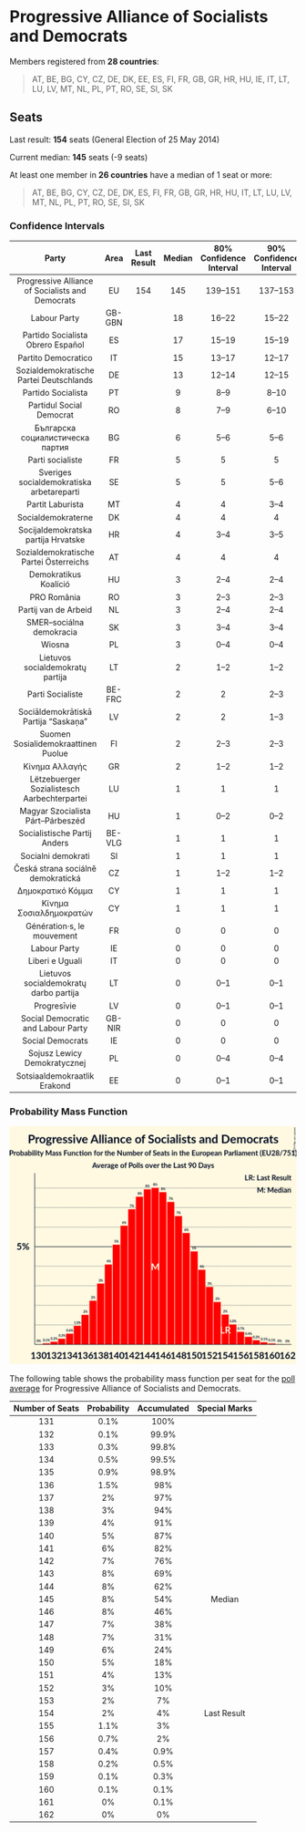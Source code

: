 # Progressive Alliance of Socialists and Democrats

Members registered from **28 countries**:

> AT, BE, BG, CY, CZ, DE, DK, EE, ES, FI, FR, GB, GR, HR, HU, IE, IT, LT, LU, LV, MT, NL, PL, PT, RO, SE, SI, SK

## Seats

Last result: **154** seats (General Election of 25 May 2014)

Current median: **145** seats (-9 seats)

At least one member in **26 countries** have a median of 1 seat or more:

> AT, BE, BG, CY, CZ, DE, DK, ES, FI, FR, GB, GR, HR, HU, IT, LT, LU, LV, MT, NL, PL, PT, RO, SE, SI, SK

### Confidence Intervals

| Party | Area | Last Result | Median | 80% Confidence Interval | 90% Confidence Interval | 95% Confidence Interval | 99% Confidence Interval |
|:-----:|:----:|:-----------:|:------:|:-----------------------:|:-----------------------:|:-----------------------:|:-----------------------:|
| Progressive Alliance of Socialists and Democrats | EU | 154 | 145 | 139–151 | 137–153 | 136–155 | 133–158 |
| Labour Party | GB-GBN | | 18 | 16–22 | 15–22 | 15–23 | 15–24 |
| Partido Socialista Obrero Español | ES | | 17 | 15–19 | 15–19 | 14–20 | 14–21 |
| Partito Democratico | IT | | 15 | 13–17 | 12–17 | 12–18 | 11–19 |
| Sozialdemokratische Partei Deutschlands | DE | | 13 | 12–14 | 12–15 | 11–15 | 11–16 |
| Partido Socialista | PT | | 9 | 8–9 | 8–10 | 8–10 | 7–10 |
| Partidul Social Democrat | RO | | 8 | 7–9 | 6–10 | 6–10 | 6–10 |
| Българска социалистическа партия | BG | | 6 | 5–6 | 5–6 | 5–7 | 5–7 |
| Parti socialiste | FR | | 5 | 5 | 5 | 5 | 5 |
| Sveriges socialdemokratiska arbetareparti | SE | | 5 | 5 | 5–6 | 4–6 | 4–6 |
| Partit Laburista | MT | | 4 | 4 | 3–4 | 3–4 | 3–4 |
| Socialdemokraterne | DK | | 4 | 4 | 4 | 4–5 | 4–5 |
| Socijaldemokratska partija Hrvatske | HR | | 4 | 3–4 | 3–5 | 3–5 | 3–5 |
| Sozialdemokratische Partei Österreichs | AT | | 4 | 4 | 4 | 4 | 4 |
| Demokratikus Koalíció | HU | | 3 | 2–4 | 2–4 | 2–4 | 2–5 |
| PRO România | RO | | 3 | 2–3 | 2–3 | 2–4 | 2–4 |
| Partij van de Arbeid | NL | | 3 | 2–4 | 2–4 | 2–4 | 2–4 |
| SMER–sociálna demokracia | SK | | 3 | 3–4 | 3–4 | 3–4 | 3–4 |
| Wiosna | PL | | 3 | 0–4 | 0–4 | 0–4 | 0–4 |
| Lietuvos socialdemokratų partija | LT | | 2 | 1–2 | 1–2 | 1–3 | 1–3 |
| Parti Socialiste | BE-FRC | | 2 | 2 | 2–3 | 2–3 | 2–3 |
| Sociāldemokrātiskā Partija “Saskaņa” | LV | | 2 | 2 | 1–3 | 1–3 | 1–3 |
| Suomen Sosialidemokraattinen Puolue | FI | | 2 | 2–3 | 2–3 | 2–3 | 2–3 |
| Κίνημα Αλλαγής | GR | | 2 | 1–2 | 1–2 | 1–2 | 1–2 |
| Lëtzebuerger Sozialistesch Aarbechterpartei | LU | | 1 | 1 | 1 | 1 | 1 |
| Magyar Szocialista Párt–Párbeszéd | HU | | 1 | 0–2 | 0–2 | 0–2 | 0–2 |
| Socialistische Partij Anders | BE-VLG | | 1 | 1 | 1 | 1 | 0–1 |
| Socialni demokrati | SI | | 1 | 1 | 1 | 1–2 | 1–2 |
| Česká strana sociálně demokratická | CZ | | 1 | 1–2 | 1–2 | 1–2 | 0–2 |
| Δημοκρατικό Κόμμα | CY | | 1 | 1 | 1 | 1 | 1 |
| Κίνημα Σοσιαλδημοκρατών | CY | | 1 | 1 | 1 | 1 | 1 |
| Génération·s, le mouvement | FR | | 0 | 0 | 0 | 0 | 0 |
| Labour Party | IE | | 0 | 0 | 0 | 0–1 | 0–1 |
| Liberi e Uguali | IT | | 0 | 0 | 0 | 0 | 0–3 |
| Lietuvos socialdemokratų darbo partija | LT | | 0 | 0–1 | 0–1 | 0–1 | 0–1 |
| Progresīvie | LV | | 0 | 0–1 | 0–1 | 0–1 | 0–1 |
| Social Democratic and Labour Party | GB-NIR | | 0 | 0 | 0 | 0 | 0 |
| Social Democrats | IE | | 0 | 0 | 0 | 0 | 0 |
| Sojusz Lewicy Demokratycznej | PL | | 0 | 0–4 | 0–4 | 0–4 | 0–5 |
| Sotsiaaldemokraatlik Erakond | EE | | 0 | 0–1 | 0–1 | 0–1 | 0–1 |

### Probability Mass Function

![Graph with seats probability mass function not yet produced](average-2019-10-31-seats-pmf-progressiveallianceofsocialistsanddemocrats.png "Seats Probability Mass Function")

The following table shows the probability mass function per seat for the [poll average](average-2019-10-31.html) for Progressive Alliance of Socialists and Democrats.

| Number of Seats | Probability | Accumulated | Special Marks |
|:---------------:|:-----------:|:-----------:|:-------------:|
| 131 | 0.1% | 100% |  |
| 132 | 0.1% | 99.9% |  |
| 133 | 0.3% | 99.8% |  |
| 134 | 0.5% | 99.5% |  |
| 135 | 0.9% | 98.9% |  |
| 136 | 1.5% | 98% |  |
| 137 | 2% | 97% |  |
| 138 | 3% | 94% |  |
| 139 | 4% | 91% |  |
| 140 | 5% | 87% |  |
| 141 | 6% | 82% |  |
| 142 | 7% | 76% |  |
| 143 | 8% | 69% |  |
| 144 | 8% | 62% |  |
| 145 | 8% | 54% | Median |
| 146 | 8% | 46% |  |
| 147 | 7% | 38% |  |
| 148 | 7% | 31% |  |
| 149 | 6% | 24% |  |
| 150 | 5% | 18% |  |
| 151 | 4% | 13% |  |
| 152 | 3% | 10% |  |
| 153 | 2% | 7% |  |
| 154 | 2% | 4% | Last Result |
| 155 | 1.1% | 3% |  |
| 156 | 0.7% | 2% |  |
| 157 | 0.4% | 0.9% |  |
| 158 | 0.2% | 0.5% |  |
| 159 | 0.1% | 0.3% |  |
| 160 | 0.1% | 0.1% |  |
| 161 | 0% | 0.1% |  |
| 162 | 0% | 0% |  |


